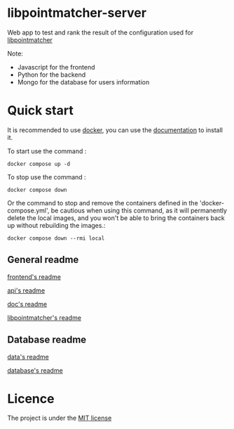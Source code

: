 # libpointmatcher-server

Web app to test and rank the result of the configuration used for [libpointmatcher](https://github.com/norlab-ulaval/libpointmatcher)

Note:
- Javascript for the frontend
- Python for the backend
- Mongo for the database for users information



# Quick start

It is recommended to use [docker](https://www.docker.com/), you can use the [documentation](https://docs.docker.com/desktop/) to install it.

To start use the command : 
```
docker compose up -d
```

To stop use the command :
```
docker compose down
```
Or the command to stop and remove the containers defined in the 'docker-compose.yml', be cautious when using this command, as it will permanently delete the local images, and you won't be able to bring the containers back up without rebuilding the images.:
```
docker compose down --rmi local
```

## General readme
[frontend's readme](web/README.md)

[api's readme](api/README.md)

[doc's readme](api/README.md)

[libpointmatcher's readme](libpointmatcher/README.md)

## Database readme
[data's readme](data/README.md)

[database's readme](db/README.md)

# Licence

The project is under the [MIT license](LICENSE)